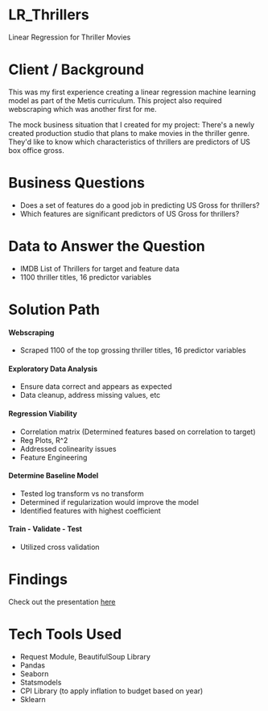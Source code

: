 # LR_Thrillers
Linear Regression for Thriller Movies

# Client / Background
This was my first experience creating a linear regression machine learning model as part of the Metis curriculum. This project also required webscraping which was another first for me. 

The mock business situation that I created for my project: There's a newly created production studio that plans to make movies in the thriller genre. They'd like to know which characteristics of thrillers are predictors of US box office gross.

# Business Questions
- Does a set of features do a good job in predicting US Gross for thrillers?
- Which features are significant predictors of US Gross for thrillers?

# Data to Answer the Question
- IMDB List of Thrillers for target and feature data
- 1100 thriller titles, 16 predictor variables

# Solution Path
#### Webscraping
- Scraped 1100 of the top grossing thriller titles, 16 predictor variables
#### Exploratory Data Analysis
- Ensure data correct and appears as expected
- Data cleanup, address missing values, etc
#### Regression Viability
- Correlation matrix (Determined features based on correlation to target)
- Reg Plots, R^2
- Addressed colinearity issues
- Feature Engineering
#### Determine Baseline Model 
- Tested log transform vs no transform
- Determined if regularization would improve the model
- Identified features with highest coefficient
#### Train - Validate - Test
- Utilized cross validation

# Findings
Check out the presentation [here](https://github.com/Jenni-Hawk/LR_Thrillers/blob/main/Presentation_Linear_Regression.pdf)

# Tech Tools Used
- Request Module, BeautifulSoup Library
- Pandas
- Seaborn
- Statsmodels
- CPI Library (to apply inflation to budget based on year)
- Sklearn

